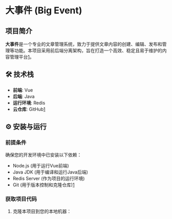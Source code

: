 # 大事件 (Big Event)

## 项目简介

**大事件**是一个专业的文章管理系统，致力于提供文章内容的创建、编辑、发布和管理等功能。本项目采用前后端分离架构，旨在打造一个高效、稳定且易于维护的内容管理平台[1](@ref)。

## 🛠️ 技术栈

*   **前端**: Vue
*   **后端**: Java
*   **运行环境**: Redis
*   **云仓库**: GitHub[1](@ref)

## ⚙️ 安装与运行

### 前提条件
确保您的开发环境中已安装以下依赖：
*   Node.js (用于运行Vue前端)
*   Java JDK (用于编译和运行Java后端)
*   Redis Server (作为项目的运行环境)
*   Git (用于版本控制和克隆仓库)[1](@ref)

### 获取项目代码
1.  克隆本项目到您的本地机器：
